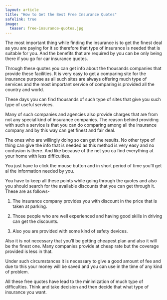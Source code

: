```yaml
---
layout: article
title: "How to Get the Best Free Insurance Quotes"
safelink: true
image:
  teaser: free-insurance-quotes.jpg
---
```


The most important thing while finding the insurance is to get the finest deal as you are paying for it so therefore that type of insurance is needed that is suitable for you. And the benefits that are required by you can be only being there if you go for car insurance quotes.

Through these quotes you can get info about the thousands companies that provide these facilities. It is very easy to get a comparing site for the insurance purpose as all such sites are always offering much type of services and the most important service of comparing is provided all the country and world. 

These days you can find thousands of such type of sites that give you such type of useful services.

Many of such companies and agencies also provide charges that are from not any special kind of insurance companies. The reason behind providing with such a service is that you can do comparing among all the insurance company and by this way can get finest and fair deal. 

The ones who are willingly doing so can get the results. No other type of thing can give the info that is needed as this method is very easy and no confusion is there. And like because of the net you ca find everything at your home with less difficulties. 

You just have to click the mouse button and in short period of time you’ll get al the information needed by you.

You have to keep all these points while going through the quotes and also you should search for the available discounts that you can get through it. These are as follows-

1) The insurance company provides you with discount in the price that is taken at parking.

2) Those people who are well experienced and having good skills in driving can get the discounts.

3) Also you are provided with some kind of safety devices.

Also it is not necessary that you’ll be getting cheapest plan and also it will be the finest one. Many companies provide at cheap rate but the coverage provided is less in that. 

Under such circumstances it is necessary to give a good amount of fee and due to this your money will be saved and you can use in the time of any kind of problem.

All these free quotes have lead to the minimization of much type of difficulties. Think and take decision and then decide that what type of insurance you want.
